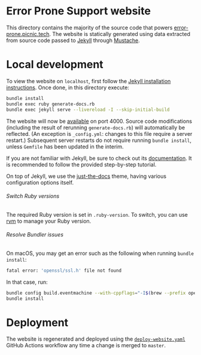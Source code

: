 # Error Prone Support website

This directory contains the majority of the source code that powers
[error-prone.picnic.tech][error-prone-support-website]. The website is
statically generated using data extracted from source code passed to
[Jekyll][jekyll] through [Mustache][mustache].

# Local development

To view the website on `localhost`, first follow the [Jekyll installation
instructions][jekyll-docs-installation]. Once done, in this directory execute:

```sh
bundle install
bundle exec ruby generate-docs.rb
bundle exec jekyll serve --livereload -I --skip-initial-build
```

The website will now be [available][localhost-port-4000] on port 4000. Source
code modifications (including the result of rerunning `generate-docs.rb`)
will automatically be reflected. (An exception is `_config.yml`: changes to
this file require a server restart.) Subsequent server restarts do not require
running `bundle install`, unless `Gemfile` has been updated in the interim.

If you are not familiar with Jekyll, be sure to check out its
[documentation][jekyll-docs]. It is recommended to follow the provided
step-by-step tutorial.

On top of Jekyll, we use the [just-the-docs][just-the-docs] theme, having
various configuration options itself.

###### Switch Ruby versions

The required Ruby version is set in `.ruby-version`. To switch, you can use
[rvm][rvm] to manage your Ruby version.

###### Resolve Bundler issues

On macOS, you may get an error such as the following when running `bundle
install`:

```sh
fatal error: 'openssl/ssl.h' file not found
```

In that case, run:

```sh
bundle config build.eventmachine --with-cppflags="-I$(brew --prefix openssl)/include"
bundle install
```

# Deployment

The website is regenerated and deployed using the
[`deploy-website.yaml`][error-prone-support-website-deploy-workflow] GitHub
Actions workflow any time a change is merged to `master`.

[error-prone-support-website]: https://error-prone.picnic.tech
[error-prone-support-website-deploy-workflow]: https://github.com/PicnicSupermarket/error-prone-support/actions/workflows/deploy-website.yaml
[jekyll]: https://jekyllrb.com
[jekyll-docs]: https://jekyllrb.com/docs
[jekyll-docs-installation]: https://jekyllrb.com/docs/installation
[just-the-docs]: https://just-the-docs.github.io/just-the-docs/
[localhost-port-4000]: http://127.0.0.1:4000
[mustache]: https://mustache.github.io/
[rvm]: https://rvm.io
